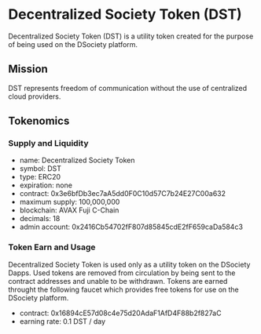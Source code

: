 # Decentralized Society Token (DST)

Decentralized Society Token (DST) is a utility token created for the purpose of being used on the DSociety platform.

## Mission
DST represents freedom of communication without the use of centralized cloud providers.

## Tokenomics

### Supply and Liquidity
- name: Decentralized Society Token
- symbol: DST
- type: ERC20
- expiration: none
- contract: 0x3e6bfDb3ec7aA5dd0F0C10d57C7b24E27C00a632
- maximum supply: 100,000,000
- blockchain: AVAX Fuji C-Chain
- decimals: 18
- admin account: 0x2416Cb54702fF807d85845cdE2fF659caDa584c3

### Token Earn and Usage
Decentralized Society Token is used only as a utility token on the DSociety Dapps. Used tokens are removed from circulation by being sent to the contract addresses and unable to be withdrawn.
Tokens are earned throught the following faucet which provides free tokens for use on the DSociety platform.
- contract: 0x16894cE57d08c4e75d20AdaF1AfD4F88b2f827aC
- earning rate: 0.1 DST / day